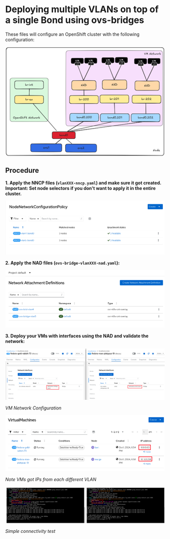 # Deploying multiple VLANs on top of a single Bond using ovs-bridges

These files will configure an OpenShift cluster with the following configuration:

<div style="text-align: center;">
  <img src="imgs/vm-network.png" alt="VM Network" width="1000">
</div>

## Procedure

**1. Apply the NNCP files (`vlanXXX-nncp.yaml`) and make sure it got created. Important: Set node selectors if you don't want to apply it in the entire cluster.**

![NNCP working](imgs/nncp.png)

**2. Apply the NAD files (`ovs-bridge-vlanXXX-nad.yaml`):**

![NAP](imgs/nad.png)

**3. Deploy your VMs with interfaces using the NAD and validate the network:**

![VMs Net Conf](imgs/vms1.png)

*VM Network Configuration*

![VMs IPs](imgs/vms2.png)

*Note VMs got IPs from each different VLAN*

![VMs Net Test](imgs/vms3.png)

*Simple connectivity test*

